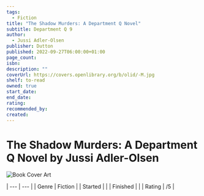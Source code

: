 ```yaml
---
tags:
  - Fiction
title: "The Shadow Murders: A Department Q Novel"
subtitle: Department Q 9
author:
  - Jussi Adler-Olsen
publisher: Dutton
published: 2022-09-27T06:00:00+01:00
page_count: 
isbn: 
description: ""
coverUrl: https://covers.openlibrary.org/b/olid/-M.jpg
shelf: to-read
owned: true
start_date: 
end_date: 
rating: 
recommended_by: 
created: 
---
```


# The Shadow Murders: A Department Q Novel by Jussi Adler-Olsen

![Book Cover Art](https://covers.openlibrary.org/b/olid/-M.jpg)


| --- | --- |
| Genre | Fiction |
| Started |  |
| Finished |  |
| Rating | /5 |


